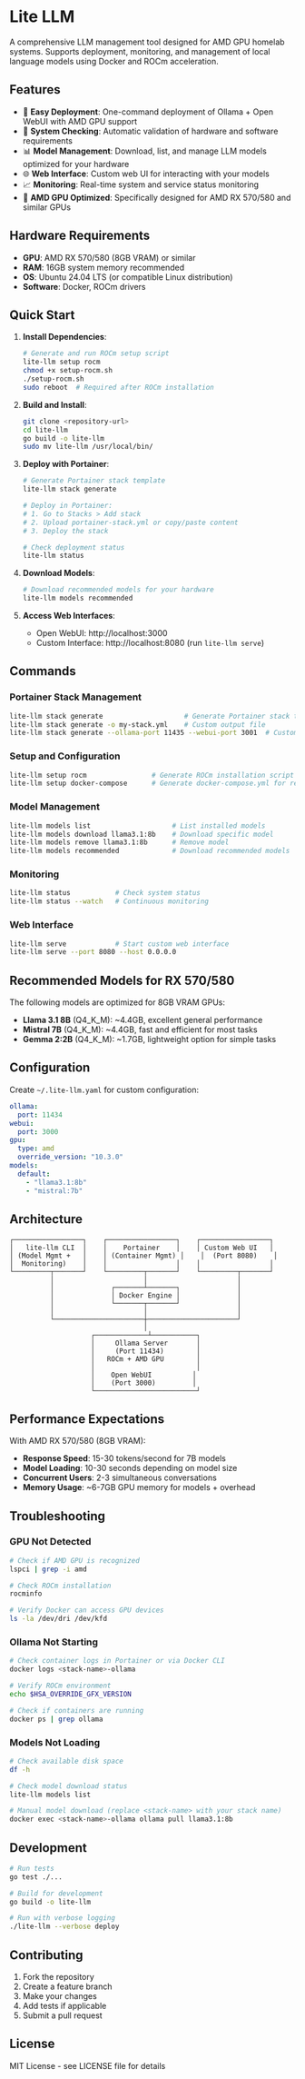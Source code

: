 # Lite LLM

A comprehensive LLM management tool designed for AMD GPU homelab systems. Supports deployment, monitoring, and management of local language models using Docker and ROCm acceleration.

## Features

- 🚀 **Easy Deployment**: One-command deployment of Ollama + Open WebUI with AMD GPU support
- 🔧 **System Checking**: Automatic validation of hardware and software requirements
- 📊 **Model Management**: Download, list, and manage LLM models optimized for your hardware
- 🌐 **Web Interface**: Custom web UI for interacting with your models
- 📈 **Monitoring**: Real-time system and service status monitoring
- 🎯 **AMD GPU Optimized**: Specifically designed for AMD RX 570/580 and similar GPUs

## Hardware Requirements

- **GPU**: AMD RX 570/580 (8GB VRAM) or similar
- **RAM**: 16GB system memory recommended
- **OS**: Ubuntu 24.04 LTS (or compatible Linux distribution)
- **Software**: Docker, ROCm drivers

## Quick Start

1. **Install Dependencies**:
   ```bash
   # Generate and run ROCm setup script
   lite-llm setup rocm
   chmod +x setup-rocm.sh
   ./setup-rocm.sh
   sudo reboot  # Required after ROCm installation
   ```

2. **Build and Install**:
   ```bash
   git clone <repository-url>
   cd lite-llm
   go build -o lite-llm
   sudo mv lite-llm /usr/local/bin/
   ```

3. **Deploy with Portainer**:
   ```bash
   # Generate Portainer stack template
   lite-llm stack generate
   
   # Deploy in Portainer:
   # 1. Go to Stacks > Add stack
   # 2. Upload portainer-stack.yml or copy/paste content
   # 3. Deploy the stack
   
   # Check deployment status
   lite-llm status
   ```

4. **Download Models**:
   ```bash
   # Download recommended models for your hardware
   lite-llm models recommended
   ```

5. **Access Web Interfaces**:
   - Open WebUI: http://localhost:3000
   - Custom Interface: http://localhost:8080 (run `lite-llm serve`)

## Commands

### Portainer Stack Management
```bash
lite-llm stack generate                    # Generate Portainer stack template
lite-llm stack generate -o my-stack.yml    # Custom output file
lite-llm stack generate --ollama-port 11435 --webui-port 3001  # Custom ports
```

### Setup and Configuration
```bash
lite-llm setup rocm                # Generate ROCm installation script
lite-llm setup docker-compose      # Generate docker-compose.yml for reference
```

### Model Management
```bash
lite-llm models list                    # List installed models
lite-llm models download llama3.1:8b    # Download specific model
lite-llm models remove llama3.1:8b      # Remove model
lite-llm models recommended             # Download recommended models
```

### Monitoring
```bash
lite-llm status           # Check system status
lite-llm status --watch   # Continuous monitoring
```

### Web Interface
```bash
lite-llm serve            # Start custom web interface
lite-llm serve --port 8080 --host 0.0.0.0
```

## Recommended Models for RX 570/580

The following models are optimized for 8GB VRAM GPUs:

- **Llama 3.1 8B** (Q4_K_M): ~4.4GB, excellent general performance
- **Mistral 7B** (Q4_K_M): ~4.4GB, fast and efficient for most tasks  
- **Gemma 2:2B** (Q4_K_M): ~1.7GB, lightweight option for simple tasks

## Configuration

Create `~/.lite-llm.yaml` for custom configuration:

```yaml
ollama:
  port: 11434
webui:
  port: 3000
gpu:
  type: amd
  override_version: "10.3.0"
models:
  default:
    - "llama3.1:8b"
    - "mistral:7b"
```

## Architecture

```
┌─────────────────┐    ┌─────────────────┐    ┌─────────────────┐
│   lite-llm CLI  │    │    Portainer    │    │ Custom Web UI   │
│ (Model Mgmt +   │    │ (Container Mgmt) │    │  (Port 8080)    │
│  Monitoring)    │    │                 │    │                 │
└─────────┬───────┘    └─────────┬───────┘    └─────────┬───────┘
          │                      │                      │
          │              ┌───────┴───────┐              │
          │              │ Docker Engine │              │
          │              └───────┬───────┘              │
          │                      │                      │
          └──────────────────────┼──────────────────────┘
                                 │
                    ┌─────────────┴───────────┐
                    │     Ollama Server       │
                    │     (Port 11434)        │
                    │   ROCm + AMD GPU        │
                    │                         │
                    │    Open WebUI          │
                    │    (Port 3000)         │
                    └─────────────────────────┘
```

## Performance Expectations

With AMD RX 570/580 (8GB VRAM):
- **Response Speed**: 15-30 tokens/second for 7B models
- **Model Loading**: 10-30 seconds depending on model size
- **Concurrent Users**: 2-3 simultaneous conversations
- **Memory Usage**: ~6-7GB GPU memory for models + overhead

## Troubleshooting

### GPU Not Detected
```bash
# Check if AMD GPU is recognized
lspci | grep -i amd

# Check ROCm installation
rocminfo

# Verify Docker can access GPU devices
ls -la /dev/dri /dev/kfd
```

### Ollama Not Starting
```bash
# Check container logs in Portainer or via Docker CLI
docker logs <stack-name>-ollama

# Verify ROCm environment
echo $HSA_OVERRIDE_GFX_VERSION

# Check if containers are running
docker ps | grep ollama
```

### Models Not Loading
```bash
# Check available disk space
df -h

# Check model download status
lite-llm models list

# Manual model download (replace <stack-name> with your stack name)
docker exec <stack-name>-ollama ollama pull llama3.1:8b
```

## Development

```bash
# Run tests
go test ./...

# Build for development
go build -o lite-llm

# Run with verbose logging
./lite-llm --verbose deploy
```

## Contributing

1. Fork the repository
2. Create a feature branch
3. Make your changes
4. Add tests if applicable
5. Submit a pull request

## License

MIT License - see LICENSE file for details
